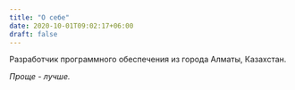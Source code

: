 ```yaml
---
title: "О себе"
date: 2020-10-01T09:02:17+06:00
draft: false
---
```


Разработчик программного обеспечения из города Алматы, Казахстан.

*Проще - лучше.*